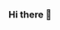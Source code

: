 ### Hi there 👋

<!--
**ndnyp/ndnyp** is a ✨ _special_ ✨ repository because its `README.md` (this file) appears on your GitHub profile.

# 💫 About Me:
I am an analytics professional who is passionate about solving business problems by leveraging the power of data science and analytics. I aspire to become an analytics translator that bridges data scientists' technical expertise with the business side and ensures the insights from analytics initiatives will impact the organization at scale.<br><br>My main focus is on marketing analytics which I gained during my tenure at ****************Meta**************** as **************************************************Marketing Science Partner**************************************************. I have strong background in statistics that enabled me to perform experimentation, statistical analysis, build machine learning models, and custom data analysis.<br><br>Reach me at natasyadenaya@gmail.com or connect with me on LinkedIn.


## 🌐 Socials:
[![Instagram](https://img.shields.io/badge/Instagram-%23E4405F.svg?logo=Instagram&logoColor=white)](https://instagram.com/ndnyp) [![LinkedIn](https://img.shields.io/badge/LinkedIn-%230077B5.svg?logo=linkedin&logoColor=white)](https://linkedin.com/in/natasyadenaya) 

# 💻 Tech Stack:
![Python](https://img.shields.io/badge/python-3670A0?style=for-the-badge&logo=python&logoColor=ffdd54) ![R](https://img.shields.io/badge/r-%23276DC3.svg?style=for-the-badge&logo=r&logoColor=white) ![Markdown](https://img.shields.io/badge/markdown-%23000000.svg?style=for-the-badge&logo=markdown&logoColor=white) ![Anaconda](https://img.shields.io/badge/Anaconda-%2344A833.svg?style=for-the-badge&logo=anaconda&logoColor=white) ![MySQL](https://img.shields.io/badge/mysql-%2300f.svg?style=for-the-badge&logo=mysql&logoColor=white) ![Postgres](https://img.shields.io/badge/postgres-%23316192.svg?style=for-the-badge&logo=postgresql&logoColor=white) ![SQLite](https://img.shields.io/badge/sqlite-%2307405e.svg?style=for-the-badge&logo=sqlite&logoColor=white) ![NumPy](https://img.shields.io/badge/numpy-%23013243.svg?style=for-the-badge&logo=numpy&logoColor=white) ![Pandas](https://img.shields.io/badge/pandas-%23150458.svg?style=for-the-badge&logo=pandas&logoColor=white) ![Plotly](https://img.shields.io/badge/Plotly-%233F4F75.svg?style=for-the-badge&logo=plotly&logoColor=white) ![scikit-learn](https://img.shields.io/badge/scikit--learn-%23F7931E.svg?style=for-the-badge&logo=scikit-learn&logoColor=white) ![SciPy](https://img.shields.io/badge/SciPy-%230C55A5.svg?style=for-the-badge&logo=scipy&logoColor=%white) ![TensorFlow](https://img.shields.io/badge/TensorFlow-%23FF6F00.svg?style=for-the-badge&logo=TensorFlow&logoColor=white) ![Notion](https://img.shields.io/badge/Notion-%23000000.svg?style=for-the-badge&logo=notion&logoColor=white)
# 📊 GitHub Stats:
![](https://github-readme-stats.vercel.app/api?username=ndnyp&theme=dark&hide_border=false&include_all_commits=false&count_private=false)<br/>
![](https://github-readme-streak-stats.herokuapp.com/?user=ndnyp&theme=dark&hide_border=false)<br/>
![](https://github-readme-stats.vercel.app/api/top-langs/?username=ndnyp&theme=dark&hide_border=false&include_all_commits=false&count_private=false&layout=compact)

<!-- Proudly created with GPRM ( https://gprm.itsvg.in ) -->
